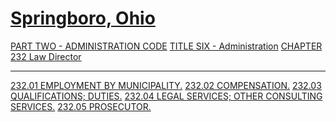 [Springboro, Ohio](indexee20.html)
==================================

[PART TWO - ADMINISTRATION CODE](1505a412.html) [TITLE SIX -
Administration](16eba412.html) [CHAPTER 232 Law Director](1759a412.html)

* * * * *

[232.01 EMPLOYMENT BY MUNICIPALITY.](1767a412.html) [232.02
COMPENSATION.](176ba412.html) [232.03 QUALIFICATIONS;
DUTIES.](176ea412.html) [232.04 LEGAL SERVICES; OTHER CONSULTING
SERVICES.](1772a412.html) [232.05 PROSECUTOR.](177aa412.html)
